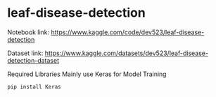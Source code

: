 # leaf-disease-detection

Notebook link: https://www.kaggle.com/code/dev523/leaf-disease-detection

Dataset link: https://www.kaggle.com/datasets/dev523/leaf-disease-detection-dataset

Required Libraries Mainly use Keras for Model Training

`
  pip install Keras
`
